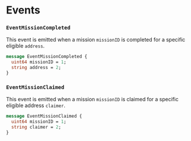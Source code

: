 <!--
order: 6
-->

# Events

### `EventMissionCompleted`

This event is emitted when a mission `missionID` is completed for a specific eligible `address`.

```protobuf
message EventMissionCompleted {
  uint64 missionID = 1;
  string address = 2;
}
```

### `EventMissionClaimed`

This event is emitted when a mission `missionID` is claimed for a specific eligible address `claimer`.

```protobuf
message EventMissionClaimed {
  uint64 missionID = 1;
  string claimer = 2;
}
```
